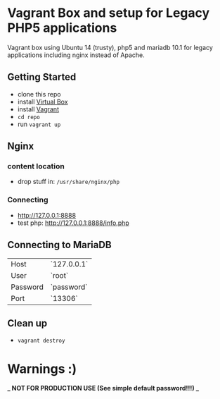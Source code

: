 # Vagrant Box and setup for Legacy PHP5 applications

Vagrant box using Ubuntu 14 (trusty), php5 and mariadb 10.1 for legacy applications including nginx instead of Apache.

## Getting Started

- clone this repo
- install [Virtual Box](https://www.virtualbox.org)
- install [Vagrant](https://www.vagrantup.com/downloads.html)
- `cd repo`
- run `vagrant up`

## Nginx

### content location

- drop stuff in: `/usr/share/nginx/php`

### Connecting

- http://127.0.0.1:8888
- test php: http://127.0.0.1:8888/info.php

## Connecting to MariaDB

<table>
  <tr><td>Host</td><td>`127.0.0.1`</td></tr>
  <tr><td>User</td><td>`root`</td></tr>
  <tr><td>Password</td><td>`password`</td></tr>
  <tr><td>Port</td><td>`13306`</td></tr>
</table>

## Clean up

- `vagrant destroy`

# Warnings :)

**_ NOT FOR PRODUCTION USE (See simple default password!!!) _**

